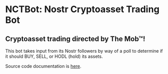 # NCTBot: Nostr Cryptoasset Trading Bot
## Cryptoasset trading directed by The Mob™!

This bot takes input from its Nostr followers by way of a poll to determine if it should BUY, SELL, or HODL (hold) its assets.

Source code documentation is [here](https://dtrammell.github.io/nctb/).
